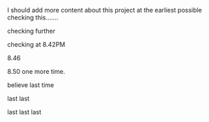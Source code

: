 I should add more content about this project at the earliest possible checking this.......

checking further

checking at 8.42PM

8.46

8.50 one more time.

believe last time

last last

last last last